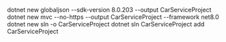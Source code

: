 dotnet new globaljson --sdk-version 8.0.203 --output CarServiceProject
dotnet new mvc --no-https --output CarServiceProject --framework net8.0
dotnet new sln -o CarServiceProject
dotnet sln CarServiceProject add CarServiceProject